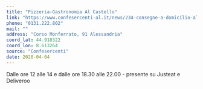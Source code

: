 ```yaml
---
title: "Pizzeria-Gastronomia Al Castello"
link: "https://www.confesercenti-al.it/news/234-consegne-a-domicilio-alessandria-lista-aggiornata-al-26-marzo.html"
phone: "0131.222.802"
mail: ""
address: "Corso Monferrato, 91 Alessandria"
coord_lat: 44.918322
coord_lon: 8.613264
source: "Confesercenti"
date: 2020-04-04
---
```


Dalle ore 12 alle 14 e dalle ore 18.30 alle 22.00 - presente su Justeat e Deliveroo
